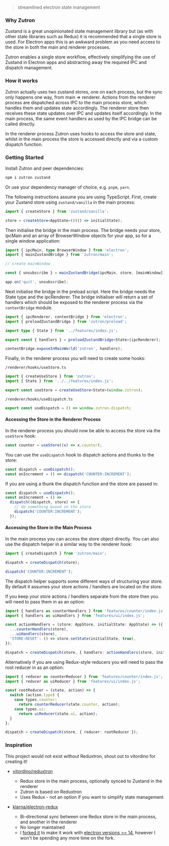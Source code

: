 > streamlined electron state management

### Why Zutron

Zustand is a great unopinionated state management library but (as with other state libraries such as Redux) it is recommended that a single store is used. For Electron apps this is an awkward problem as you need access to the store in both the main and renderer processes.

Zutron enables a single store workflow, effectively simplifying the use of Zustand in Electron apps and abstracting away the required IPC and dispatch management.

### How it works

Zutron actually uses two zustand stores, one on each process, but the sync only happens one way, from main => renderer. Actions from the renderer process are dispatched across IPC to the main process store, which handles them and updates state accordingly. The renderer store then receives these state updates over IPC and updates itself accordingly. In the main process, the same event handlers as used by the IPC bridge can be called directly.

In the renderer process Zutron uses hooks to access the store and state, whilst in the main process the store is accessed directly and via a custom dispatch function.

### Getting Started

Install Zutron and peer dependencies:

```bash
npm i zutron zustand
```

Or use your dependency manager of choice, e.g. `pnpm`, `yarn`.

The following instructions assume you are using TypeScript. First, create your Zustand store using `zustand/vanilla` in the main process:

```ts
import { createStore } from 'zustand/vanilla';

store = createStore<AppState>()(() => initialState);
```

Then initialise the bridge in the main process. The bridge needs your store, ipcMain and an array of BrowserWindow objects for your app, so for a single window application:

```ts
import { ipcMain, type BrowserWindow } from 'electron';
import { mainZustandBridge } from 'zutron/main';

// create mainWindow

const { unsubscribe } = mainZustandBridge(ipcMain, store, [mainWindow]);

app.on('quit', unsubscribe);
```

Next initialise the bridge in the preload script. Here the bridge needs the State type and the ipcRenderer. The bridge initialiser will return a set of handlers which should be exposed to the renderer process via the `contextBridge` module.

```ts
import { ipcRenderer, contextBridge } from 'electron';
import { preloadZustandBridge } from 'zutron/preload';

import type { State } from '../features/index.js';

export const { handlers } = preloadZustandBridge<State>(ipcRenderer);

contextBridge.exposeInMainWorld('zutron', handlers);
```

Finally, in the renderer process you will need to create some hooks:

`/renderer/hooks/useStore.ts`

```ts
import { createUseStore } from 'zutron';
import { State } from '../../features/index.js';

export const useStore = createUseStore<State>(window.zutron);
```

`/renderer/hooks/useDispatch.ts`

```ts
export const useDispatch = () => window.zutron.dispatch;
```

#### Accessing the Store in the Renderer Process

In the renderer process you should now be able to access the store via the `useStore` hook:

```ts
const counter = useStore((x) => x.counter);
```

You can use the `useDispatch` hook to dispatch actions and thunks to the store:

```ts
const dispatch = useDispatch();
const onIncrement = () => dispatch('COUNTER:INCREMENT');
```

If you are using a thunk the dispatch function and the store are passed in:

```ts
const dispatch = useDispatch();
const onIncrement = () =>
  dispatch((dispatch, store) => {
    // do something based on the store
    dispatch('COUNTER:INCREMENT');
  });
```

#### Accessing the Store in the Main Process

In the main process you can access the store object directly. You can also use the dispatch helper in a similar way to the renderer hook:

```ts
import { createDispatch } from 'zutron/main';

dispatch = createDispatch(store);

dispatch('COUNTER:INCREMENT');
```

The dispatch helper supports some different ways of structuring your store. By default it assumes your store actions / handlers are located on the store.

If you keep your store actions / handlers separate from the store then you will need to pass them in as an option:

```ts
import { handlers as counterHandlers } from 'features/counter/index.js';
import { handlers as uiHandlers } from 'features/ui/index.js';

const actionHandlers = (store: AppStore, initialState: AppState) => ({
  ...counterHandlers(store),
  ...uiHandlers(store),
  'STORE:RESET': () => store.setState(initialState, true),
});

dispatch = createDispatch(store, { handlers: actionHandlers(store, initialState) });
```

Alternatively if you are using Redux-style reducers you will need to pass the root reducer in as an option:

```ts
import { reducer as counterReducer } from 'features/counter/index.js';
import { reducer as uiReducer } from 'features/ui/index.js';

const rootReducer = (state, action) => {
  switch (action.type) {
    case types.counter:
      return counterReducer(state.counter, action);
    case types.ui:
      return uiReducer(state.ui, action);
  }
};

dispatch = createDispatch(store, { reducer: rootReducer });
```

### Inspiration

This project would not exist without Reduxtron, shout out to vitordino for creating it!

- [vitordino/reduxtron](https://github.com/vitordino/reduxtron)

  - Redux store in the main process, optionally synced to Zustand in the renderer
  - Zutron is based on Reduxtron
  - Uses Redux - not an option if you want to simplify state management

- [klarna/electron-redux](https://github.com/klarna/electron-redux)
  - Bi-directional sync between one Redux store in the main process, and another in the renderer
  - No longer maintained
  - I [forked it](https://github.com/goosewobbler/electron-redux) to make it work with [electron versions >= 14](https://github.com/klarna/electron-redux/issues/317), however I won't be spending any more time on the fork.
